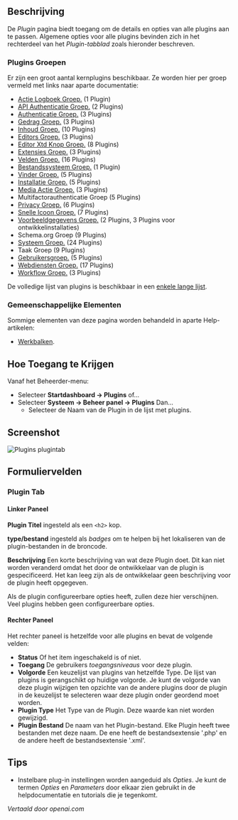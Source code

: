 <!-- Filename: Help4.x:Plugins:_Name_of_Plugin  / Display title: Plugins: Naam van de Plugin -->

## Beschrijving

De *Plugin* pagina biedt toegang om de details en opties van alle plugins aan te passen. Algemene opties voor alle plugins bevinden zich in het rechterdeel van het *Plugin-tabblad* zoals hieronder beschreven.

### Plugins Groepen

Er zijn een groot aantal kernplugins beschikbaar. Ze worden hier per groep vermeld met links naar aparte documentatie:

* [Actie Logboek Groep.](jdocmanual?article=help/plugins/plugin-group-action-logs) (1 Plugin)
* [API Authenticatie Groep.](jdocmanual?article=help/plugins/plugin-group-api-authentication) (2 Plugins)
* [Authenticatie Groep.](jdocmanual?article=help/plugins/plugin-group-authentication) (3 Plugins)
* [Gedrag Groep.](jdocmanual?article=help/plugins/plugin-group-behavior) (3 Plugins)
* [Inhoud Groep.](jdocmanual?article=help/plugins/plugin-group-content) (10 Plugins)
* [Editors Groep.](jdocmanual?article=help/plugins/plugin-group-editors) (3 Plugins)
* [Editor Xtd Knop Groep.](jdocmanual?article=help/plugins/plugin-group-editors-xtd) (8 Plugins)
* [Extensies Groep.](jdocmanual?article=help/plugins/plugin-group-extensions) (3 Plugins)
* [Velden Groep.](jdocmanual?article=help/plugins/plugin-group-fields) (16 Plugins)
* [Bestandssysteem Groep.](jdocmanual?article=help/plugins/plugin-group-file-system) (1 Plugin)
* [Vinder Groep.](jdocmanual?article=help/plugins/plugin-group-finder) (5 Plugins)
* [Installatie Groep.](jdocmanual?article=help/plugins/plugin-group-installer) (5 Plugins)
* [Media Actie Groep.](jdocmanual?article=help/plugins/plugin-group-media-action) (3 Plugins)
* Multifactorauthenticatie Groep (5 Plugins)
* [Privacy Groep.](jdocmanual?article=help/plugins/plugin-group-privacy) (6 Plugins)
* [Snelle Icoon Groep.](jdocmanual?article=help/plugins/plugin-group-quick-icon) (7 Plugins)
* [Voorbeeldgegevens Groep.](jdocmanual?article=help/plugins/plugin-group-sample-data) (2 Plugins, 3 Plugins voor ontwikkelinstallaties)
* Schema.org Groep (9 Plugins)
* [Systeem Groep.](jdocmanual?article=help/plugins/plugin-group-system) (24 Plugins)
* Taak Groep (9 Plugins)
* [Gebruikersgroep.](jdocmanual?article=help/plugins/plugin-group-user) (5 Plugins)
* [Webdiensten Groep.](jdocmanual?article=help/plugins/plugin-group-web-services) (17 Plugins)
* [Workflow Groep.](jdocmanual?article=help/plugins/plugin-group-workflow) (3 Plugins)

De volledige lijst van plugins is beschikbaar in een [enkele lange lijst](https://docs.joomla.org/Chunk4x:List_of_Plugins).

### Gemeenschappelijke Elementen

Sommige elementen van deze pagina worden behandeld in aparte Help-artikelen:

* [Werkbalken](jdocmanual?article=help/common-elements/toolbars).

## Hoe Toegang te Krijgen

Vanaf het Beheerder-menu:

- Selecteer **Startdashboard → Plugins** of...
- Selecteer **Systeem → Beheer panel → Plugins** Dan...
  - Selecteer de Naam van de Plugin in de lijst met plugins.

## Screenshot

![Plugins plugintab](../../../nl/images/plugins/plugins-plugin-tab.png)

## Formuliervelden

### Plugin Tab

#### Linker Paneel

**Plugin Titel** ingesteld als een `<h2>` kop.

**type/bestand** ingesteld als *badges* om te helpen bij het lokaliseren van de plugin-bestanden in de broncode.

**Beschrijving** Een korte beschrijving van wat deze Plugin doet. Dit kan niet worden
veranderd omdat het door de ontwikkelaar van de plugin is gespecificeerd. Het kan leeg zijn als
de ontwikkelaar geen beschrijving voor de plugin heeft opgegeven.

Als de plugin configureerbare opties heeft, zullen deze hier verschijnen. Veel plugins
hebben geen configureerbare opties.

#### Rechter Paneel

Het rechter paneel is hetzelfde voor alle plugins en bevat de volgende
velden:

- **Status** Of het item ingeschakeld is of niet.
- **Toegang** De gebruikers *toegangs­niveaus* voor deze plugin.
- **Volgorde** Een keuzelijst van plugins van hetzelfde Type. De lijst
  van plugins is gerangschikt op huidige volgorde. Je kunt de volgorde van
  deze plugin wijzigen ten opzichte van de andere plugins door de plugin
  in de keuzelijst te selecteren waar deze plugin onder geordend moet worden.
- **Plugin Type** Het Type van de Plugin. Deze waarde kan niet worden gewijzigd.
- **Plugin Bestand** De naam van het Plugin-bestand. Elke Plugin heeft twee
  bestanden met deze naam. De ene heeft de bestandsextensie '.php' en de andere
  heeft de bestandsextensie '.xml'.

## Tips

- Instelbare plug-in instellingen worden aangeduid als *Opties*. Je kunt de termen *Opties* en *Parameters* door elkaar zien gebruikt in de helpdocumentatie en tutorials die je tegenkomt.

*Vertaald door openai.com*

